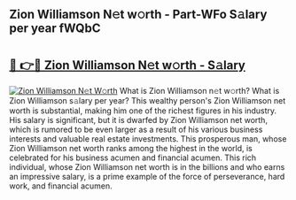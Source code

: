 ## Zion Williamson N𝚎t w𝚘rth - Part-WFo S𝚊lary per year fWQbC

# <h2><a href="http://gc0m7k2.nevu.top/?p=Zion+Williamson">🔗 👉🔴 Zion Williamson N𝚎t w𝚘rth - S𝚊lary</a></h2>

[![Zion Williamson N𝚎t W𝚘rth](https://i.imgur.com/Oavwk0R.jpeg)](http://gc0m7k2.nevu.top/?p=Zion+Williamson)
What is Zion Williamson n𝚎t w𝚘rth? What is Zion Williamson s𝚊lary per year?
This wealthy person's Zion Williamson net worth is substantial, making him one of the richest figures in his industry. His salary is significant, but it is dwarfed by Zion Williamson net worth, which is rumored to be even larger as a result of his various business interests and valuable real estate investments. This prosperous man, whose Zion Williamson net worth ranks among the highest in the world, is celebrated for his business acumen and financial acumen. This rich individual, whose Zion Williamson net worth is in the billions and who earns an impressive salary, is a prime example of the force of perseverance, hard work, and financial acumen.
